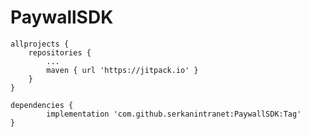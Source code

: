 # PaywallSDK


	allprojects {
		repositories {
			...
			maven { url 'https://jitpack.io' }
		}
	}
  
  	dependencies {
	        implementation 'com.github.serkanintranet:PaywallSDK:Tag'
	}
